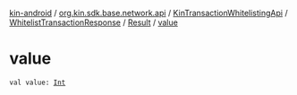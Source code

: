 [kin-android](../../../../index.md) / [org.kin.sdk.base.network.api](../../../index.md) / [KinTransactionWhitelistingApi](../../index.md) / [WhitelistTransactionResponse](../index.md) / [Result](index.md) / [value](./value.md)

# value

`val value: `[`Int`](https://kotlinlang.org/api/latest/jvm/stdlib/kotlin/-int/index.html)